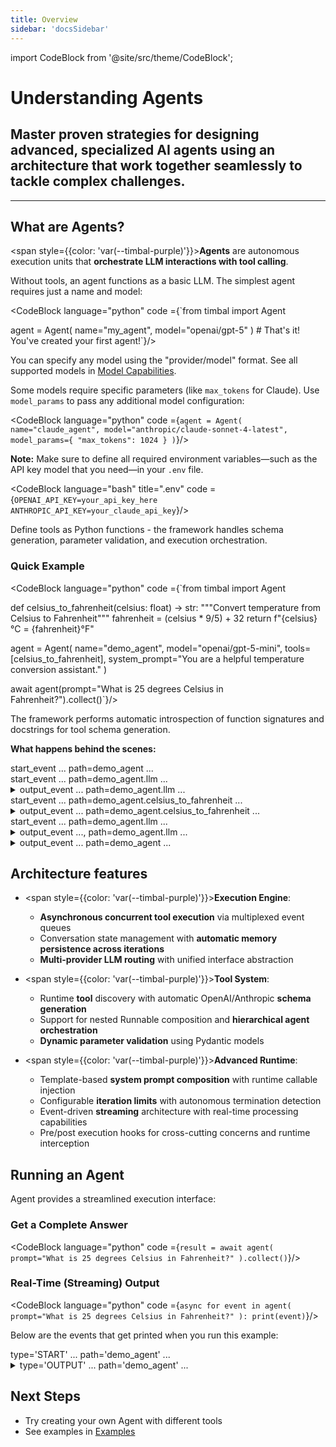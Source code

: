 ```yaml
---
title: Overview
sidebar: 'docsSidebar'
---
```

import CodeBlock from '@site/src/theme/CodeBlock';


# Understanding Agents
<h2 className="subtitle" style={{marginTop: '-17px', fontSize: '1.1rem', fontWeight: 'normal'}}>
Master proven strategies for designing advanced, specialized AI agents using an architecture that work together seamlessly to tackle complex challenges.
</h2>

---

## What are Agents?

<span style={{color: 'var(--timbal-purple)'}}><strong>Agents</strong></span> are autonomous execution units that **orchestrate LLM interactions with tool calling**. 

Without tools, an agent functions as a basic LLM. The simplest agent requires just a name and model:

<CodeBlock language="python" code ={`from timbal import Agent

agent = Agent(
    name="my_agent",
    model="openai/gpt-5"
)  # That's it! You've created your first agent!`}/>

You can specify any model using the "provider/model" format. See all supported models in [Model Capabilities](/getting-started/model_capabilities).

Some models require specific parameters (like `max_tokens` for Claude). Use `model_params` to pass any additional model configuration: 

<CodeBlock language="python" code ={`agent = Agent(
    name="claude_agent",
    model="anthropic/claude-sonnet-4-latest",
    model_params={
        "max_tokens": 1024
    }
)`}/>

**Note:** Make sure to define all required environment variables—such as the API key model that you need—in your `.env` file.

<CodeBlock language="bash" title=".env" code ={`OPENAI_API_KEY=your_api_key_here
ANTHROPIC_API_KEY=your_claude_api_key`}/>

Define tools as Python functions - the framework handles schema generation, parameter validation, and execution orchestration.

### Quick Example

<CodeBlock language="python" code ={`from timbal import Agent

def celsius_to_fahrenheit(celsius: float) -> str:
    """Convert temperature from Celsius to Fahrenheit"""
    fahrenheit = (celsius * 9/5) + 32
    return f"{celsius}°C = {fahrenheit}°F"

agent = Agent(
    name="demo_agent",
    model="openai/gpt-5-mini",
    tools=[celsius_to_fahrenheit],
    system_prompt="You are a helpful temperature conversion assistant."
)

await agent(prompt="What is 25 degrees Celsius in Fahrenheit?").collect()`}/>

The framework performs automatic introspection of function signatures and docstrings for tool schema generation.

**What happens behind the scenes:**

<div className="log-step-static">
  start_event ... path=demo_agent ...
</div>

<div className="log-step-static">
  start_event ... path=demo_agent.llm ...
</div>

<details className="log-step-collapsible">
<summary>
  output_event ... path=demo_agent.llm ...
</summary>
<CodeBlock language="bash" code={`output_event ...
    path=demo_agent.llm 
    input={
      'model': 'openai/gpt-5-mini', 
      'messages': [
        {'role': 'user', 'content': [
          {'type': 'text', 
          'text': 'How many fahrenheit are 25 celsius'
          }]
        }
      ],
      'system_prompt': 'You are a helpful temperature conversion assistant.',
      'tools': [
        {'name': 'celsius_to_fahrenheit',
        'description': '', 
        'input_schema': 
          {'properties': 
            {'celsius': {'title': 'Celsius', 'type': 'number'}},
          'required': ['celsius'],
          'title': 'CelsiusToFahrenheitParams',
          'type': 'object'
          }
        }
      ]
    }
    output={
      'role': 'assistant',
      'content': [
        {'type': 'tool_use',
        'id': '068b03c99cbe760c80003d233f0cc50f',
        'name': 'celsius_to_fahrenheit',
        'input': {'celsius': 25}
        }
      ]
    }
    usage={'gpt-5-mini-2025-08-07:input_text_tokens': 141, 'gpt-5-mini-2025-08-07:output_text_tokens': 91}
    ...`}/>
</details>

<div className="log-step-static">
  start_event ... path=demo_agent.celsius_to_fahrenheit ...
</div>

<details className="log-step-collapsible">
<summary>
  output_event ... path=demo_agent.celsius_to_fahrenheit ...
</summary>
<CodeBlock language="bash" code={`output_event ...
    path=demo_agent.celsius_to_fahrenheit
    input={'celsius': 25}
    output='25.0°C = 77.0°F'
    ...`}/>
</details>

<div className="log-step-static">
  start_event ... path=demo_agent.llm ...
</div>

<details className="log-step-collapsible">
<summary>
  output_event ..., path=demo_agent.llm ...
</summary>
<CodeBlock language="bash" code={`output_event ...
    path=demo_agent.llm, 
    input={
      'model': 'openai/gpt-5-mini',
      'messages': [
        {'role': 'user',
        'content': [
          {'type': 'text',
          'text': 'How many fahrenheit are 25 celsius?'}
        ]},
        {'role': 'assistant',
        'content': [
          {'type': 'tool_use',
          'id': '068b03c99cbe760c80003d233f0cc50f',
          'name': 'celsius_to_fahrenheit',
          'input': {'celsius': 25}
          }
        ]},
        {'role': 'tool',
        'content': [
          {'type': 'tool_result',
          'id': '068b03c99cbe760c80003d233f0cc50f',
          'content': [
            {'type': 'text', 'text': '25.0°C = 77.0°F'}
          ]}
        ]}
      ],
      'system_prompt': 'You are a helpful temperature conversion assistant.',
      'tools': [
        {'name': 'celsius_to_fahrenheit',
        'description': '',
        'input_schema': {'properties': {'celsius': {'title': 'Celsius', 'type': 'number'}},
        'required': ['celsius'],
        'title': 'CelsiusToFahrenheitParams',
        'type': 'object'}}
      ]
    } 
    output={
    'role': 'assistant',
    'content': [
      {'type': 'text',
      'text': '25°C is 77°F.'
      }]
    }
    usage={'gpt-5-mini-2025-08-07:input_text_tokens': 186, 'gpt-5-mini-2025-08-07:output_text_tokens': 10}
    ...`}/>
</details>

<details className="log-step-collapsible">
<summary>
  output_event ... path=demo_agent ...
</summary>
<CodeBlock language="bash" code={`output_event ...
    path=demo_agent
    input={'prompt': 'How many fahrenheit are 25 celsius?'}
    output={
      'role': 'assistant',
      'content': [
        {'type': 'text', 'text': '25°C is 77°F.'}
    ]}
    usage={'gpt-5-mini-2025-08-07:input_text_tokens': 327, 'gpt-5-mini-2025-08-07:output_text_tokens': 101}
    ...
`}/>
</details>

<div style={{marginTop: '2rem'}}>
</div>



## Architecture features

- <span style={{color: 'var(--timbal-purple)'}}><strong>Execution Engine</strong></span>:
    - **Asynchronous concurrent tool execution** via multiplexed event queues
    - Conversation state management with **automatic memory persistence across iterations**
    - **Multi-provider LLM routing** with unified interface abstraction
  
- <span style={{color: 'var(--timbal-purple)'}}><strong>Tool System</strong></span>:
  - Runtime **tool** discovery with automatic OpenAI/Anthropic **schema generation**
  - Support for nested Runnable composition and **hierarchical agent orchestration**
  - **Dynamic parameter validation** using Pydantic models

- <span style={{color: 'var(--timbal-purple)'}}><strong>Advanced Runtime</strong></span>:
  - Template-based **system prompt composition** with runtime callable injection
  - Configurable **iteration limits** with autonomous termination detection
  - Event-driven **streaming** architecture with real-time processing capabilities
  - Pre/post execution hooks for cross-cutting concerns and runtime interception

## Running an Agent

Agent provides a streamlined execution interface:

### Get a Complete Answer

<CodeBlock language="python" code ={`result = await agent(
    prompt="What is 25 degrees Celsius in Fahrenheit?"
).collect()`}/>

### Real-Time (Streaming) Output

<CodeBlock language="python" code ={`async for event in agent(
    prompt="What is 25 degrees Celsius in Fahrenheit?"
):
    print(event)`}/>

Below are the events that get printed when you run this example:

<div className="log-step-static">
  type='START' ... path='demo_agent' ...
</div>

<details className="log-step-collapsible">
<summary>
  type='OUTPUT' ... path='demo_agent' ...
</summary>
<CodeBlock language="bash" code={`type='OUTPUT'
path='demo_agent'
input={'prompt': 'What is 25 degrees Celsius in Fahrenheit?'}
output=Message(role=assistant, content=[TextContent(type='text', text='25°C is 77°F.')])
...
usage={'gpt-5-mini-2025-08-07:input_text_tokens': 325, 'gpt-5-mini-2025-08-07:output_text_tokens': 37}`}/>
</details>


## Next Steps

- Try creating your own Agent with different tools
- See examples in [Examples](/examples)
